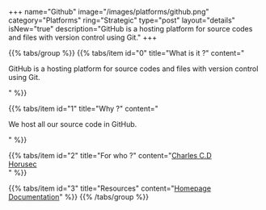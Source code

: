 +++
name="Github"
image="/images/platforms/github.png"
category="Platforms"
ring="Strategic"
type="post"
layout="details"
isNew="true"
description="GitHub is a hosting platform for source codes and files with version control using Git."
+++

{{% tabs/group %}}
  {{% tabs/item id="0" title="What is it ?" content="<p>GitHub is a hosting platform for source codes and files with version control using Git.</p>" %}}
  
  {{% tabs/item id="1" title="Why ?" content="<p>We host all our source code in GitHub.</p>" %}}
  
  {{% tabs/item id="2" title="For who ?" content="<a href='https://charlescd.io/'>Charles C.D</a><br /><a href='https://horusec.io/site/'>Horusec</a><br />" %}}

  {{% tabs/item id="3" title="Resources" content="<a href='https://github.com/'>Homepage</a> <br /> <a href='https://docs.github.com/en/get-started'>Documentation</a>" %}}
{{% /tabs/group %}}